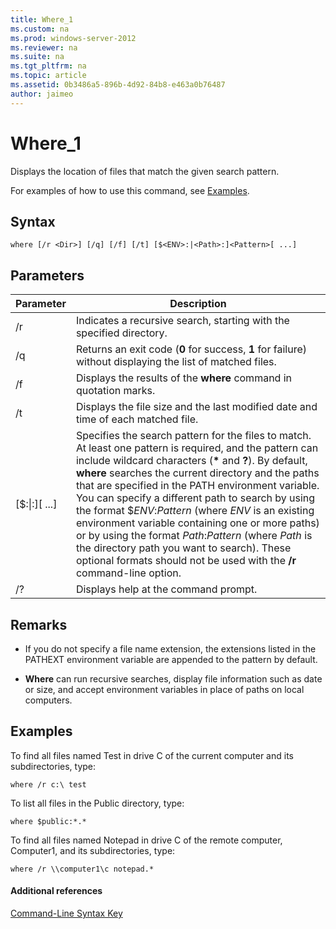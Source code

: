 ```yaml
---
title: Where_1
ms.custom: na
ms.prod: windows-server-2012
ms.reviewer: na
ms.suite: na
ms.tgt_pltfrm: na
ms.topic: article
ms.assetid: 0b3486a5-896b-4d92-84b8-e463a0b76487
author: jaimeo
---
```

# Where_1
Displays the location of files that match the given search pattern.  
  
For examples of how to use this command, see [Examples](#BKMK_examples).  
  
## Syntax  
  
```  
where [/r <Dir>] [/q] [/f] [/t] [$<ENV>:|<Path>:]<Pattern>[ ...]   
```  
  
## Parameters  
  
|Parameter|Description|  
|-------------|---------------|  
|\/r <Dir>|Indicates a recursive search, starting with the specified directory.|  
|\/q|Returns an exit code \(**0** for success, **1** for failure\) without displaying the list of matched files.|  
|\/f|Displays the results of the **where** command in quotation marks.|  
|\/t|Displays the file size and the last modified date and time of each matched file.|  
|\[$<ENV>:&#124;<Path>:\]<Pattern>\[ ...\]|Specifies the search pattern for the files to match. At least one pattern is required, and the pattern can include wildcard characters \(**\*** and **?**\). By default, **where** searches the current directory and the paths that are specified in the PATH environment variable. You can specify a different path to search by using the format $*ENV*:*Pattern* \(where *ENV* is an existing environment variable containing one or more paths\) or by using the format *Path*:*Pattern* \(where *Path* is the directory path you want to search\). These optional formats should not be used with the **\/r** command\-line option.|  
|\/?|Displays help at the command prompt.|  
  
## Remarks  
  
-   If you do not specify a file name extension, the extensions listed in the PATHEXT environment variable are appended to the pattern by default.  
  
-   **Where** can run recursive searches, display file information such as date or size, and accept environment variables in place of paths on local computers.  
  
## <a name="BKMK_examples"></a>Examples  
To find all files named Test in drive C of the current computer and its subdirectories, type:  
  
```  
where /r c:\ test   
```  
  
To list all files in the Public directory, type:  
  
```  
where $public:*.*  
```  
  
To find all files named Notepad in drive C of the remote computer, Computer1, and its subdirectories, type:  
  
```  
where /r \\computer1\c notepad.*  
```  
  
#### Additional references  
[Command-Line Syntax Key](Command-Line-Syntax-Key.md)  
  

